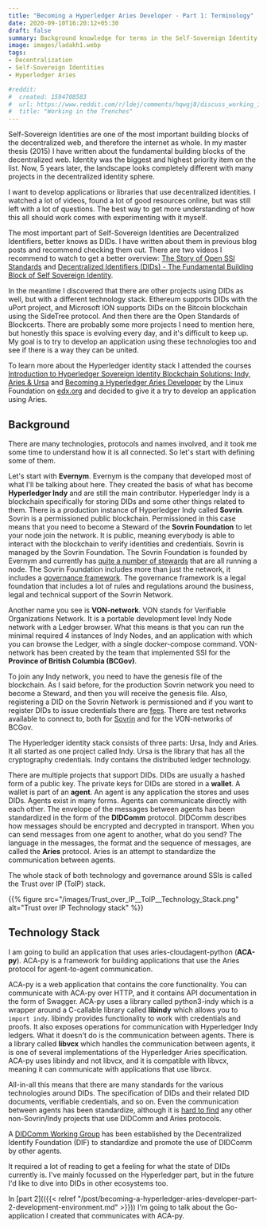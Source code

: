 ```yaml
---
title: "Becoming a Hyperledger Aries Developer - Part 1: Terminology"
date: 2020-09-10T16:20:12+05:30
draft: false
summary: Background knowledge for terms in the Self-Sovereign Identity space.
image: images/ladakh1.webp
tags:
- Decentralization
- Self-Sovereign Identities
- Hyperledger Aries

#reddit:
#  created: 1594708583 
#  url: https://www.reddit.com/r/ldej/comments/hqwgj8/discuss_working_in_the_trenches/
#  title: "Working in the Trenches"
---
```


Self-Sovereign Identities are one of the most important building blocks of the decentralized web, and therefore the internet as whole. In my master thesis (2015) I have written about the fundamental building blocks of the decentralized web. Identity was the biggest and highest priority item on the list. Now, 5 years later, the landscape looks completely different with many projects in the decentralized identity sphere.

I want to develop applications or libraries that use decentralized identities. I watched a lot of videos, found a lot of good resources online, but was still left with a lot of questions. The best way to get more understanding of how this all should work comes with experimenting with it myself.

The most important part of Self-Sovereign Identities are Decentralized Identifiers, better knows as DIDs. I have written about them in previous blog posts and recommend checking them out. There are two videos I recommend to watch to get a better overview: [The Story of Open SSI Standards](https://www.youtube.com/watch?v=RllH91rcFdE) and [Decentralized Identifiers (DIDs) - The Fundamental Building Block of Self Sovereign Identity](https://www.youtube.com/watch?v=Jcfy9wd5bZI&).

In the meantime I discovered that there are other projects using DIDs as well, but with a different technology stack. Ethereum supports DIDs with the uPort project, and Microsoft ION supports DIDs on the Bitcoin blockchain using the SideTree protocol. And then there are the Open Standards of Blockcerts. There are probably some more projects I need to mention here, but honestly this space is evolving every day, and it's difficult to keep up. My goal is to try to develop an application using these technologies too and see if there is a way they can be united.

To learn more about the Hyperledger identity stack I attended the courses [Introduction to Hyperledger Sovereign Identity Blockchain Solutions: Indy, Aries & Ursa](https://courses.edx.org/courses/course-v1:LinuxFoundationX+LFS172x+3T2019/course/) and [Becoming a Hyperledger Aries Developer](https://courses.edx.org/courses/course-v1:LinuxFoundationX+LFS173x+1T2020/course/) by the Linux Foundation on [edx.org](https://edx.org) and decided to give it a try to develop an application using Aries.

## Background

There are many technologies, protocols and names involved, and it took me some time to understand how it is all connected. So let's start with defining some of them.

Let's start with __Evernym__. Evernym is the company that developed most of what I'll be talking about here. They created the basis of what has become __Hyperledger Indy__ and are still the main contributor. Hyperledger Indy is a blockchain specifically for storing DIDs and some other things related to them. There is a production instance of Hyperledger Indy called __Sovrin__. Sovrin is a permissioned public blockchain. Permissioned in this case means that you need to become a Steward of the __Sovrin Foundation__ to let your node join the network. It is public, meaning everybody is able to interact with the blockchain to verify identities and credentials. Sovrin is managed by the Sovrin Foundation. The Sovrin Foundation is founded by Evernym and currently has [quite a number of stewards](https://sovrin.org/stewards/) that are all running a node. The Sovrin Foundation includes more than just the network, it includes a [governance framework](https://sovrin.org/library/sovrin-governance-framework/). The governance framework is a legal foundation that includes a lot of rules and regulations around the business, legal and technical support of the Sovrin Network. 

Another name you see is __VON-network__. VON stands for Verifiable Organizations Network. It is a portable development level Indy Node network with a Ledger browser. What this means is that you can run the minimal required 4 instances of Indy Nodes, and an application with which you can browse the Ledger, with a single docker-compose command. VON-network has been created by the team that implemented SSI for the __Province of British Columbia (BCGov)__.

To join any Indy network, you need to have the genesis file of the blockchain. As I said before, for the production Sovrin network you need to become a Steward, and then you will receive the genesis file. Also, registering a DID on the Sovrin Network is permissioned and if you want to register DIDs to issue credentials there are [fees](https://sovrin.org/issue-credentials/). There are test networks available to connect to, both for [Sovrin](https://selfserve.sovrin.org/) and for the VON-networks of BCGov.

The Hyperledger identity stack consists of three parts: Ursa, Indy and Aries. It all started as one project called Indy. Ursa is the library that has all the cryptography credentials. Indy contains the distributed ledger technology. 

There are multiple projects that support DIDs. DIDs are usually a hashed form of a public key. The private keys for DIDs are stored in a __wallet__. A wallet is part of an __agent__. An agent is any application the stores and uses DIDs. Agents exist in many forms. Agents can communicate directly with each other. The envelope of the messages between agents has been standardized in the form of the __DIDComm__ protocol. DIDComm describes how messages should be encrypted and decrypted in transport. When you can send messages from one agent to another, what do you send? The language in the messages, the format and the sequence of messages, are called the __Aries__ protocol. Aries is an attempt to standardize the communication between agents.

The whole stack of both technology and governance around SSIs is called the Trust over IP (ToIP) stack.

{{% figure src="/images/Trust_over_IP__ToIP__Technology_Stack.png" alt="Trust over IP Technology stack" %}}

## Technology Stack

I am going to build an application that uses aries-cloudagent-python (__ACA-py__). ACA-py is a framework for building applications that use the Aries protocol for agent-to-agent communication.

ACA-py is a web application that contains the core functionality. You can communicate with ACA-py over HTTP, and it contains API documentation in the form of Swagger. ACA-py uses a library called python3-indy which is a wrapper around a C-callable library called __libindy__ which allows you to `import indy`. libindy provides functionality to work with credentials and proofs. It also exposes operations for communication with Hyperledger Indy ledgers. What it doesn't do is the communication between agents. There is a library called __libvcx__ which handles the communication between agents, it is one of several implementations of the Hyperledger Aries specification. ACA-py uses libindy and not libvcx, and it is compatible with libvcx, meaning it can communicate with applications that use libvcx.

All-in-all this means that there are many standards for the various technologies around DIDs. The specification of DIDs and their related DID documents, verifiable credentials, and so on. Even the communication between agents has been standardize, although it is [hard to find](https://github.com/hyperledger/aries-rfcs/blob/master/concepts/0005-didcomm/README.md#implementations) any other non-Sovrin/Indy projects that use DIDComm and Aries protocols.

A [DIDComm Working Group](https://identity.foundation/working-groups/did-comm.html) has been established by the Decentralized Identify Foundation (DIF) to standardize and promote the use of DIDComm by other agents.

It required a lot of reading to get a feeling for what the state of DIDs currently is. I've mainly focussed on the Hyperledger part, but in the future I'd like to dive into DIDs in other ecosystems too.

In [part 2](({{< relref "/post/becoming-a-hyperledger-aries-developer-part-2-development-environment.md" >}})) I'm going to talk about the Go-application I created that communicates with ACA-py.